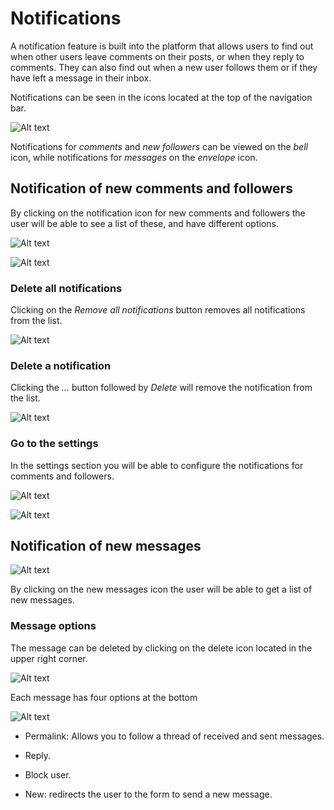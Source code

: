 # Notifications
 
A notification feature is built into the platform that allows users to find out when other users leave comments on their posts, or when they reply to comments. They can also find out when a new user follows them or if they have left a message in their inbox.
 
Notifications can be seen in the icons located at the top of the navigation bar.
 
![Alt text](https://res.cloudinary.com/codenjobs/image/upload/v1663506057/user/file/zcwhgjhiqwlc8cojlnmv.png)
 
Notifications for *comments* and *new followers* can be viewed on the *bell* icon, while notifications for *messages* on the *envelope* icon.
 
## Notification of new comments and followers
 
By clicking on the notification icon for new comments and followers the user will be able to see a list of these, and have different options.
 
![Alt text](https://res.cloudinary.com/codenjobs/image/upload/v1663506057/user/file/zcwhgjhiqwlc8cojlnmv.png)
 
![Alt text](https://res.cloudinary.com/codenjobs/image/upload/v1662216680/user/file/ti9jrk3ufeizxclrp9ug.png)
 
 
### Delete all notifications
 
Clicking on the *Remove all notifications* button removes all notifications from the list.
 
![Alt text](https://res.cloudinary.com/codenjobs/image/upload/v1662216710/user/file/h1nrzwx6r6llhfskkgu4.png)
 
 
### Delete a notification
 
Clicking the *...* button followed by *Delete* will remove the notification from the list.
 
![Alt text](https://res.cloudinary.com/codenjobs/image/upload/v1662216735/user/file/twlbtcyrgjcrg932bcbi.png)
 
 
### Go to the settings
 
In the settings section you will be able to configure the notifications for comments and followers.
 
![Alt text](https://res.cloudinary.com/codenjobs/image/upload/v1662216755/user/file/sxxoyaesttrfxpuydsl1.png)
 
![Alt text](https://res.cloudinary.com/codenjobs/image/upload/v1662216785/user/file/golyknisq9gzsmdht0o3.png)
 
 
## Notification of new messages
 
![Alt text](https://res.cloudinary.com/codenjobs/image/upload/v1663506153/user/file/uhjoov48jfzmwsfnd9da.png)
 
By clicking on the new messages icon the user will be able to get a list of new messages.
 
### Message options
 
The message can be deleted by clicking on the delete icon located in the upper right corner.
 
![Alt text](https://res.cloudinary.com/codenjobs/image/upload/v1662218667/user/file/q3tz4rb2weq6pzswojkl.png)
 
Each message has four options at the bottom
 
![Alt text](https://res.cloudinary.com/codenjobs/image/upload/v1662218692/user/file/houcvoztnbi15dgc9w0y.png)
 
 
* Permalink: Allows you to follow a thread of received and sent messages.
 
* Reply.
 
* Block user.
 
* New: redirects the user to the form to send a new message.